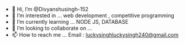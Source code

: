 
- 👋 Hi, I’m @Divyanshusingh-152
- 👀 I’m interested in ... web development , competitive programming
- 🌱 I’m currently learning ... NODE JS, DATABASE
- 💞️ I’m looking to collaborate on ...
- 📫 How to reach me ... Email : luckysinghluckysingh240@gmail.com

<!---
Divyanshusingh-152/Divyanshusingh-152 is a ✨ special ✨ repository because its `README.md` (this file) appears on your GitHub profile.
You can click the Preview link to take a look at your changes.
--->
